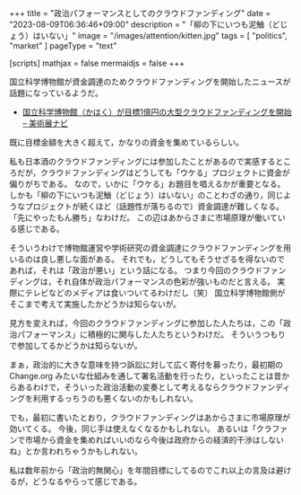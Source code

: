 +++
title = "政治パフォーマンスとしてのクラウドファンディング"
date =  "2023-08-09T06:36:46+09:00"
description = "「柳の下にいつも泥鰌（どじょう）はいない」"
image = "/images/attention/kitten.jpg"
tags = [ "politics", "market" ]
pageType = "text"

[scripts]
  mathjax = false
  mermaidjs = false
+++

国立科学博物館が資金調達のためクラウドファンディングを開始したニュースが話題になっているようだ。

- [国立科学博物館（かはく）が目標1億円の大型クラウドファンディングを開始 – 美術展ナビ](https://artexhibition.jp/topics/news/20230807-AEJ1525603/)

既に目標金額を大きく超えて，かなりの資金を集めているらしい。

私も日本酒のクラウドファンディングには参加したことがあるので実感するところだが，クラウドファンディングはどうしても「ウケる」プロジェクトに資金が偏りがちである。
なので，いかに「ウケる」お題目を唱えるかが重要となる。
しかも「柳の下にいつも泥鰌（どじょう）はいない」のことわざの通り，同じようなプロジェクトが続くほど（話題性が落ちるので）資金調達が難しくなる。
「先にやったもん勝ち」なわけだ。
この辺はあからさまに市場原理が働いている感じである。

そういうわけで博物館運営や学術研究の資金調達にクラウドファンディングを用いるのは良し悪しな面がある。
それでも，どうしてもそうせざるを得ないのであれば，それは「政治が悪い」という話になる。
つまり今回のクラウドファンディングは，それ自体が政治パフォーマンスの色彩が強いものだと言える。
実際にテレビなどのメディアは食いついてるわけだし（笑） 国立科学博物館側がそこまで考えて実施したかどうかは知らないが。

見方を変えれば，今回のクラウドファンディングに参加した人たちは，この「政治パフォーマンス」に積極的に関与した人たちというわけだ。
そういうつもりで参加してるかどうかは知らないが。

まぁ，政治的に大きな意味を持つ訴訟に対して広く寄付を募ったり，最初期の Change.org みたいな仕組みを通して署名活動を行ったり，といったことは昔からあるわけで，そういった政治活動の変奏として考えるならクラウドファンディングを利用するっちうのも悪くないのかもしれない。

でも，最初に書いたとおり，クラウドファンディングはあからさまに市場原理が効いてくる。
今後，同じ手は使えなくなるかもしれない。
あるいは「クラファンで市場から資金を集めればいいのなら今後は政府からの経済的干渉はしないね」とか言われちゃうかもしれない。

私は数年前から「政治的無関心」を年間目標にしてるのでこれ以上の言及は避けるが，どうなるやらって感じである。
